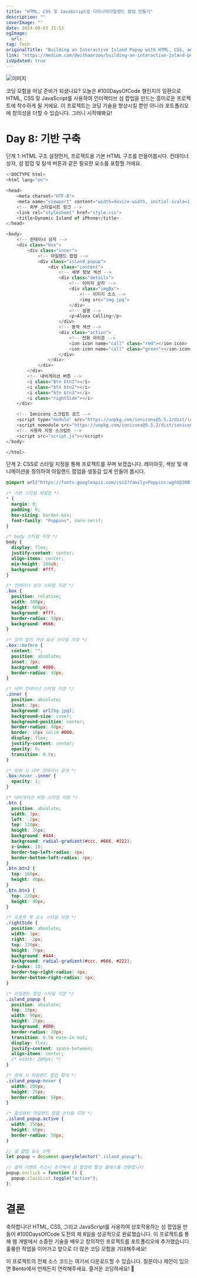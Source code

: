 ```yaml
---
title: "HTML, CSS 및 JavaScript로 다이나믹아일랜드 팝업 만들기"
description: ""
coverImage: ""
date: 2024-08-03 15:53
ogImage: 
  url: 
tag: Tech
originalTitle: "Building an Interactive Island Popup with HTML, CSS, and JavaScript  FREE Source Code"
link: "https://medium.com/@withaarzoo/building-an-interactive-island-popup-with-html-css-and-javascript-free-source-code-af2e39717e03"
isUpdated: true
---
```






![이미지](https://miro.medium.com/v2/resize:fit:1400/1*8CRNlJ-0OirG-3vxkTs_-g.gif)

코딩 모험을 떠날 준비가 되셨나요? 오늘은 #100DaysOfCode 챌린지의 일환으로 HTML, CSS 및 JavaScript를 사용하여 인터랙티브 섬 팝업을 만드는 흥미로운 프로젝트에 착수하게 될 거에요. 이 프로젝트는 코딩 기술을 향상시킬 뿐만 아니라 포트폴리오에 창의성을 더할 수 있습니다. 그러니 시작해봐요!

# Day 8: 기반 구축

단계 1: HTML 구조 설정먼저, 프로젝트용 기본 HTML 구조를 만들어봅시다. 컨테이너 상자, 섬 팝업 및 탐색 버튼과 같은 필요한 요소를 포함할 거에요.

<div class="content-ad"></div>

```js
<!DOCTYPE html>
<html lang="en">

<head>
    <meta charset="UTF-8">
    <meta name="viewport" content="width=device-width, initial-scale=1.0">
    <!-- 외부 스타일시트 링크 -->
    <link rel="stylesheet" href="style.css">
    <title>Dynamic Island of iPhone</title>
</head>

<body>
    <!-- 컨테이너 상자 -->
    <div class="box">
        <div class="inner">
            <!-- 아일랜드 팝업 -->
            <div class="island_popup">
                <div class="content">
                    <!-- 세부 정보 섹션 -->
                    <div class="details">
                        <!-- 이미지 상자 -->
                        <div class="imgBx">
                            <!-- 이미지 소스 -->
                            <img src="img.jpg">
                        </div>
                        <!-- 설명 -->
                        <p>Alexa Calling</p>
                    </div>
                    <!-- 동작 섹션 -->
                    <div class="action">
                        <!-- 전화 아이콘 -->
                        <ion-icon name="call" class="red"></ion-icon>
                        <ion-icon name="call" class="green"></ion-icon>
                    </div>
                </div>
            </div>
        </div>
        <!-- 내비게이션 버튼 -->
        <i class="btn btn1"></i>
        <i class="btn btn2"></i>
        <i class="btn btn3"></i>
        <i class="rightSide"></i>
    </div>

    <!-- Ionicons 스크립트 로드 -->
    <script type="module" src="https://unpkg.com/ionicons@5.5.2/dist/ionicons/ionicons.esm.js"></script>
    <script nomodule src="https://unpkg.com/ionicons@5.5.2/dist/ionicons/ionicons.js"></script>
    <!-- 사용자 지정 스크립트 -->
    <script src="script.js"></script>
</body>

</html>
```

단계 2: CSS로 스타일 지정을 통해 프로젝트를 꾸며 보겠습니다. 레이아웃, 색상 및 애니메이션을 정의하여 아일랜드 팝업을 생동감 있게 만들어 봅시다.

```css
@import url("https://fonts.googleapis.com/css2?family=Poppins:wght@300;400;500;600;700;800;900&display=swap");

/* 기본 스타일 재설정 */
* {
  margin: 0;
  padding: 0;
  box-sizing: border-box;
  font-family: "Poppins", sans-serif;
}

/* body 스타일 지정 */
body {
  display: flex;
  justify-content: center;
  align-items: center;
  min-height: 100vh;
  background: #fff;
}

/* 컨테이너 상자 스타일 지정 */
.box {
  position: relative;
  width: 300px;
  height: 600px;
  background: #fff;
  border-radius: 50px;
  background: #666;
}

/* 상자 앞의 가상 요소 스타일 지정 */
.box::before {
  content: "";
  position: absolute;
  inset: 3px;
  background: #000;
  border-radius: 48px;
}

/* 내부 컨테이너 스타일 지정 */
.inner {
  position: absolute;
  inset: 3px;
  background: url(bg.jpg);
  background-size: cover;
  background-position: center;
  border-radius: 48px;
  border: 10px solid #000;
  display: flex;
  justify-content: center;
  opacity: 0;
  transition: 0.5s;
}

/* 호버 시 내부 컨테이너 공개 */
.box:hover .inner {
  opacity: 1;
}

/* 내비게이션 버튼 스타일 지정 */
.btn {
  position: absolute;
  width: 3px;
  left: -2px;
  top: 110px;
  height: 26px;
  background: #444;
  background: radial-gradient(#ccc, #666, #222);
  z-index: 10;
  border-top-left-radius: 4px;
  border-bottom-left-radius: 4px;
}
.btn.btn2 {
  top: 160px;
  height: 40px;
}
.btn.btn3 {
  top: 220px;
  height: 40px;
}

/* 오른쪽 쪽 요소 스타일 지정 */
.rightSide {
  position: absolute;
  width: 3px;
  right: -2px;
  top: 170px;
  height: 70px;
  background: #444;
  background: radial-gradient(#ccc, #666, #222);
  z-index: 10;
  border-top-right-radius: 4px;
  border-bottom-right-radius: 4px;
}

/* 아일랜드 팝업 스타일 지정 */
.island_popup {
  position: absolute;
  top: 10px;
  width: 90px;
  height: 25px;
  background: #000;
  border-radius: 20px;
  transition: 0.5s ease-in-out;
  display: flex;
  justify-content: space-between;
  align-items: center;
  /* width: 200px; */
}

/* 호버 시 아일랜드 팝업 확대 */
.island_popup:hover {
  width: 200px;
  height: 25px;
  border-radius: 50px;
}

/* 활성화된 아일랜드 팝업 스타일 지정 */
.island_popup.active {
  width: 250px;
  height: 60px;
  border-radius: 50px;
}
```

<div class="content-ad"></div>

```js
// 섬 팝업 요소 선택
let popup = document.querySelector(".island_popup");

// 클릭 이벤트 리스너 추가해서 섬 팝업에 활성 클래스를 전환합니다
popup.onclick = function () {
  popup.classList.toggle("active");
};
```

# 결론

축하합니다! HTML, CSS, 그리고 JavaScript를 사용하여 상호작용하는 섬 팝업을 만들어 #100DaysOfCode 도전의 제 8일을 성공적으로 완료했습니다. 이 프로젝트를 통해 웹 개발에서 소중한 기술을 배우고 창의적인 프로젝트를 포트폴리오에 추가했습니다. 훌륭한 작업을 이어가고 앞으로 더 많은 코딩 모험을 기대해주세요!

이 프로젝트의 전체 소스 코드는 여기서 다운로드할 수 있습니다. 질문이나 제안이 있으면 Bento에서 언제든지 연락해주세요. 즐거운 코딩하세요! 🚀




